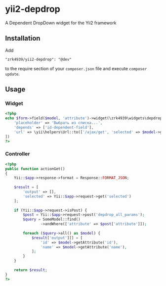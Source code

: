 # yii2-depdrop

A Dependent DropDown widget for the Yii2 framework

## Installation

Add

```
"zrk4939/yii2-depdrop": "@dev"
```

to the require section of your `composer.json` file and execute `composer update`.


## Usage

### Widget

```php
<?php
echo $form->field($model, 'attribute')->widget(\zrk4939\widgets\depdrop\DepDrop::className(), [
    'placeholder' => 'Выбрать из списка...',
    'depends' => ['id-dependent-field'],
    'url' => \yii\helpers\Url::to(['/ajax/get', 'selected' => $model->getAttribute('attribute')]),
])
?>
```

### Controller

```php
<?php
public function actionGet()
{
    Yii::$app->response->format = Response::FORMAT_JSON;
    
    $result = [
        'output' => [],
        'selected' => Yii::$app->request->get('selected')
    ];
    
    if (Yii::$app->request->isPost) {
        $post = Yii::$app->request->post('depdrop_all_params');
        $query = SomeModel::find()
                ->andWhere(['attribute' => $post['attribute']]);
        
        foreach ($query->all() as $model) {
            $result['output'][] = [
                'id' => $model->getAttribute('id'),
                'name' => $model->getAttribute('name'),
            ];
        }
    }
    
    return $result;
}
?>
```